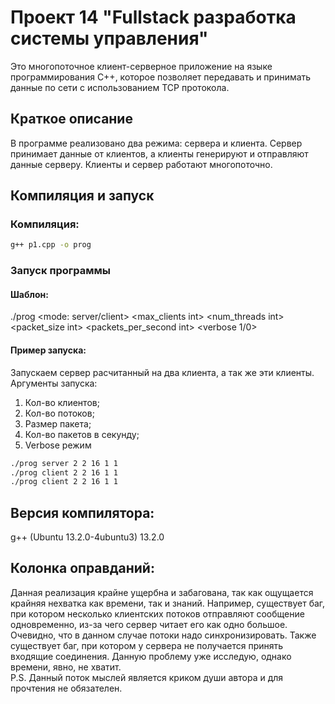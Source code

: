 # Проект 14 "Fullstack разработка системы управления"

Это многопоточное клиент-серверное приложение на языке программирования C++, которое позволяет передавать и принимать данные по сети с использованием TCP протокола.

## Краткое описание

В программе реализовано два режима: сервера и клиента. Сервер принимает данные от клиентов, а клиенты генерируют и отправляют данные серверу. Клиенты и сервер работают многопоточно.

## Компиляция и запуск

### Компиляция:

```bash
g++ p1.cpp -o prog
```

### Запуск программы

#### Шаблон:

./prog <mode: server/client> <max_clients int> <num_threads int> <packet_size int> <packets_per_second int> <verbose 1/0>

#### Пример запуска:

Запускаем сервер расчитанный на два клиента, а так же эти клиенты.
Аргументы запуска:
1. Кол-во клиентов;
2. Кол-во потоков;
3. Размер пакета;
4. Кол-во пакетов в секунду;
5. Verbose режим

```bash
./prog server 2 2 16 1 1
./prog client 2 2 16 1 1
./prog client 2 2 16 1 1
```

## Версия компилятора:

g++ (Ubuntu 13.2.0-4ubuntu3) 13.2.0

## Колонка оправданий:

Данная реализация крайне ущербна и забагована, так как ощущается крайняя нехватка как времени, так и знаний. Например, существует баг, при котором несколько клиентских потоков отправляют сообщение одновременно, из-за чего сервер читает его как одно большое. Очевидно, что в данном случае потоки надо синхронизировать. 
Также существует баг, при котором у сервера не получается принять входящие соединения. Данную проблему уже исследую, однако времени, явно, не хватит.<br>
P.S. Данный поток мыслей является криком души автора и для прочтения не обязателен.

